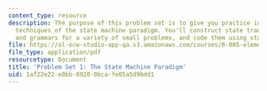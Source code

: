 ```yaml
---
content_type: resource
description: The purpose of this problem set is to give you practice in the basic
  techniques of the state machine paradigm. You'll construct state transition diagrams
  and grammars for a variety of small problems, and code them using standard patterns.
file: https://ol-ocw-studio-app-qa.s3.amazonaws.com/courses/6-005-elements-of-software-construction-fall-2008/1af22e22e0bb89280bcafe05a5d9bdd1_MIT6_005f08_pset01.pdf
file_type: application/pdf
resourcetype: Document
title: 'Problem Set 1: The State Machine Paradigm'
uid: 1af22e22-e0bb-8928-0bca-fe05a5d9bdd1
---
```

